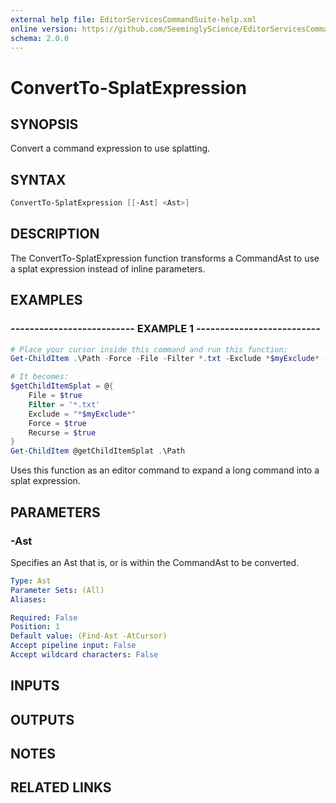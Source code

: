 ```yaml
---
external help file: EditorServicesCommandSuite-help.xml
online version: https://github.com/SeeminglyScience/EditorServicesCommandSuite/docs/en-US/ConvertTo-SplatExpression.md
schema: 2.0.0
---
```


# ConvertTo-SplatExpression

## SYNOPSIS

Convert a command expression to use splatting.

## SYNTAX

```powershell
ConvertTo-SplatExpression [[-Ast] <Ast>]
```

## DESCRIPTION

The ConvertTo-SplatExpression function transforms a CommandAst to use a splat expression instead
of inline parameters.

## EXAMPLES

### -------------------------- EXAMPLE 1 --------------------------

```powershell
# Place your cursor inside this command and run this function:
Get-ChildItem .\Path -Force -File -Filter *.txt -Exclude *$myExclude* -Recurse

# It becomes:
$getChildItemSplat = @{
    File = $true
    Filter = '*.txt'
    Exclude = "*$myExclude*"
    Force = $true
    Recurse = $true
}
Get-ChildItem @getChildItemSplat .\Path
```

Uses this function as an editor command to expand a long command into a splat expression.

## PARAMETERS

### -Ast

Specifies an Ast that is, or is within the CommandAst to be converted.

```yaml
Type: Ast
Parameter Sets: (All)
Aliases:

Required: False
Position: 1
Default value: (Find-Ast -AtCursor)
Accept pipeline input: False
Accept wildcard characters: False
```

## INPUTS

## OUTPUTS

## NOTES

## RELATED LINKS
